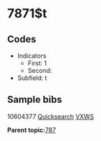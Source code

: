 # 7871$t

## Codes

-   Indicators
    -   First: 1
    -   Second:
-   Subfield: t

## Sample bibs

10604377 [Quicksearch](https://search.library.yale.edu/catalog/10604377) [VXWS](http://prodorbis.library.yale.edu:7014/vxws/GetHoldingsService?bibId=10604377)

**Parent topic:**[787](../../tags/787/787.md)

